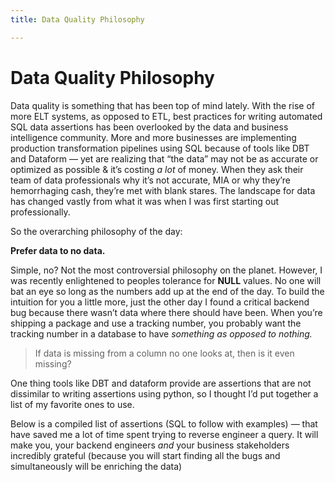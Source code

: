 ```yaml
---
title: Data Quality Philosophy

---
```



# Data Quality Philosophy

Data quality is something that has been top of mind lately. With the rise of more ELT systems, as opposed to ETL, best practices for writing automated SQL data assertions has been overlooked by the data and business intelligence community. More and more businesses are implementing production transformation pipelines using SQL because of tools like DBT and Dataform — yet are realizing that “the data” may not be as accurate or optimized as possible & it’s costing  *a lot*  of money. When they ask their team of data professionals why it’s not accurate, MIA or why they’re hemorrhaging cash, they’re met with blank stares. The landscape for data has changed vastly from what it was when I was first starting out professionally.

So the overarching philosophy of the day:

**Prefer data to no data.**

Simple, no? Not the most controversial philosophy on the planet. However, I was recently enlightened to peoples tolerance for **NULL** values. No one will bat an eye so long as the numbers add up at the end of the day. To build the intuition for you a little more, just the other day I found a critical backend bug because there wasn’t data where there should have been. When you’re shipping a package and use a tracking number, you probably want the tracking number in a database to have *something as opposed to nothing.*

> If data is missing from a column no one looks at, then is it even missing?
>

One thing tools like DBT and dataform provide are assertions that are not dissimilar to writing assertions using python, so I thought I’d put together a list of my favorite ones to use.

Below is a compiled list of assertions (SQL to follow with examples) — that have saved me a lot of time spent trying to reverse engineer a query. It will make you, your backend engineers *and* your business stakeholders incredibly grateful (because you will start finding all the bugs and simultaneously will be enriching the data)

